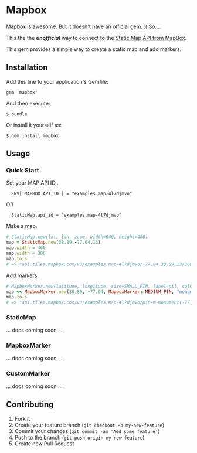 # Mapbox

Mapbox is awesome. But it doesn't have an official gem. :( So....

This the the _**unofficial**_ way to connect to the [Static Map API from MapBox](http://mapbox.com/developers/api/).

This gem provides a simple way to create a static map and add markers.

## Installation

Add this line to your application's Gemfile:

    gem 'mapbox'

And then execute:

    $ bundle

Or install it yourself as:

    $ gem install mapbox

## Usage

### Quick Start

Set your MAP API ID .
```
  ENV['MAPBOX_API_ID'] = "examples.map-4l7djmvo"
```

OR

```
  StaticMap.api_id = "examples.map-4l7djmvo"
```

Make a map.

```ruby
# StaticMap.new(lat, lon, zoom, width=640, height=480)
map = StaticMap.new(38.89,-77.04,13)
map.width = 400
map.width = 300
map.to_s
# => "api.tiles.mapbox.com/v3/examples.map-4l7djmvo/-77.04,38.89,13/300x480.png"
```

Add markers.

```ruby
# MapboxMarker.new(latitude, longitude, size=SMALL_PIN, label=nil, color=nil)
map << MapboxMarker.new(38.89, -77.04, MapboxMarker::MEDIUM_PIN, "monument")
map.to_s
# => "api.tiles.mapbox.com/v3/examples.map-4l7djmvo/pin-m-monument(-77.04,38.89)/-77.04,38.89,13/300x480.png"
```

### StaticMap

... docs coming soon ...

### MapboxMarker

... docs coming soon ...

### CustomMarker

... docs coming soon ...

## Contributing

1. Fork it
2. Create your feature branch (`git checkout -b my-new-feature`)
3. Commit your changes (`git commit -am 'Add some feature'`)
4. Push to the branch (`git push origin my-new-feature`)
5. Create new Pull Request
